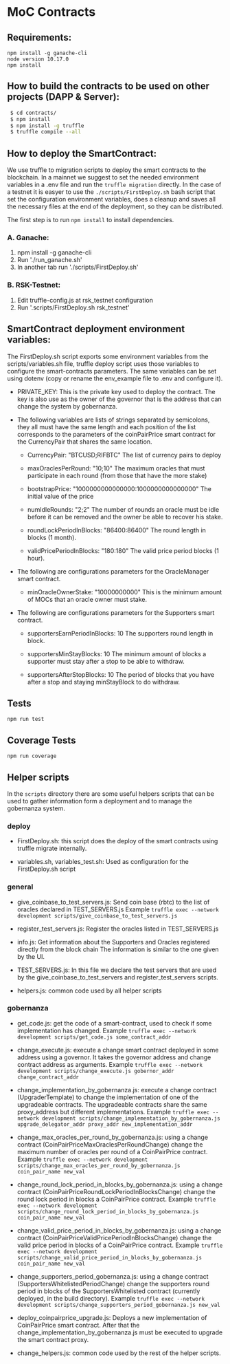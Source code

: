 # MoC Contracts

## Requirements:

```
npm install -g ganache-cli
node version 10.17.0
npm install
```

## How to build the contracts to be used on other projects (DAPP & Server):

```bash
 $ cd contracts/
 $ npm install
 $ npm install -g truffle
 $ truffle compile --all
```

## How to deploy the SmartContract:

We use truffle to migration scripts to deploy the smart contracts to the blockchain.
In a mainnet we suggest to set the needed environment variables in a .env file and 
run the `truffle migration` directly. In the case of a testnet it is easyer to use
the `./scripts/FirstDeploy.sh` bash script that set the configuration 
environment variables, does a cleanup and saves all the necessary files at the end of
the deployment, so they can be distributed.  

The first step is to run `npm install` to install dependencies.

### A. Ganache:

1) npm install -g ganache-cli
2) Run './run_ganache.sh'
3) In another tab run './scripts/FirstDeploy.sh'

### B. RSK-Testnet:

1) Edit truffle-config.js at rsk_testnet configuration
2) Run '.scripts/FirstDeploy.sh rsk_testnet'


## SmartContract deployment environment variables:

The FirstDeploy.sh script exports some environment variables from the scripts/variables.sh file, truffle 
deploy script uses those variables to configure the smart-contracts parameters.
The same variables can be set using dotenv (copy or rename the env_example file to .env and configure it).

- PRIVATE_KEY: This is the private key used to deploy the contract. The key is also use as the
owner of the governor that is the address that can change the system by gobernanza. 

- The following variables are lists of strings separated by semicolons, they all must have the same length and each 
position of the list corresponds to the parameters of the coinPairPrice smart contract for the CurrencyPair 
that shares the same location.
 
    - CurrencyPair: "BTCUSD;RIFBTC"
     The list of currency pairs to deploy
  
    - maxOraclesPerRound: "10;10"
      The maximum oracles that must participate in each round (from those that have the more stake)
      
    - bootstrapPrice: "1000000000000000:1000000000000000"
      The initial value of the price 
      
    - numIdleRounds: "2;2"
      The number of rounds an oracle must be idle before it can be removed and the owner be able to recover his stake.
    
    - roundLockPeriodInBlocks: "86400:86400"
      The round length in blocks (1 month).
    
    - validPricePeriodInBlocks: "180:180"
      The valid price period blocks (1 hour).
    
- The following are configurations parameters for the OracleManager smart contract.        
    
    - minOracleOwnerStake: "10000000000" 
      This is the minimum amount of MOCs that an oracle owner must stake.  
      
- The following are configurations parameters for the Supporters smart contract.        
    
    - supportersEarnPeriodInBlocks: 10
      The supporters round length in block.
      
    - supportersMinStayBlocks: 10
      The minimum amount of blocks a supporter must stay after a stop to be able to withdraw.
      
    - supportersAfterStopBlocks: 10
      The period of blocks that you have after a stop and staying minStayBlock to do withdraw.
  

## Tests

```
npm run test
```

## Coverage Tests

```
npm run coverage
```


## Helper scripts

In the `scripts` directory there are some useful helpers scripts that can be used to gather information
form a deployment and to manage the gobernanza system.

### deploy

- FirstDeploy.sh: this script does the deploy of the smart contracts using truffle migrate internally.

- variables.sh, variables_test.sh: Used as configuration for the FirstDeploy.sh script


### general

- give_coinbase_to_test_servers.js: Send coin base (rbtc) to the list of oracles declared in TEST_SERVERS.js
    Example ```truffle exec --network development scripts/give_coinbase_to_test_servers.js```

- register_test_servers.js: Register the oracles listed in TEST_SERVERS.js 

- info.js: Get information about the Supporters and Oracles registered directly from the block chain
    The information is similar to the one given by the UI.

- TEST_SERVERS.js: In this file we declare the test servers that are used by the give_coinbase_to_test_servers 
    and register_test_servers scripts.

- helpers.js: common code used by all helper scripts

### gobernanza

- get_code.js: get the code of a smart-contract, used to check if some implementation has changed.
    Example ```truffle exec --network development scripts/get_code.js some_contract_addr```
 
- change_execute.js: execute a change smart contract deployed in some address using a governor. It
    takes the governor address and change contract address as arguments.
    Example ```truffle exec --network development scripts/change_execute.js gobernor_addr change_contract_addr```

- change_implementation_by_gobernanza.js: execute a change contract (UpgraderTemplate) to change the implementation
    of one of the upgradeable contracts. The upgradeable contracts share the same proxy_address but different implementations.
    Example ```truffle exec --network development scripts/change_implementation_by_gobernanza.js upgrade_delegator_addr proxy_addr new_implementation_addr```

- change_max_oracles_per_round_by_gobernanza.js: using a change contract (CoinPairPriceMaxOraclesPerRoundChange) change the
    maximum number of oracles per round of a CoinPairPrice contract.
    Example ```truffle exec --network development scripts/change_max_oracles_per_round_by_gobernanza.js coin_pair_name new_val```

- change_round_lock_period_in_blocks_by_gobernanza.js: using a change contract (CoinPairPriceRoundLockPeriodInBlocksChange) change the
    round lock period in blocks a CoinPairPrice contract.
    Example ```truffle exec --network development scripts/change_round_lock_period_in_blocks_by_gobernanza.js coin_pair_name new_val```

- change_valid_price_period_in_blocks_by_gobernanza.js: using a change contract (CoinPairPriceValidPricePeriodInBlocksChange) change the
    valid price period in blocks of a CoinPairPrice contract.
    Example ```truffle exec --network development scripts/change_valid_price_period_in_blocks_by_gobernanza.js coin_pair_name new_val```

- change_supporters_period_gobernanza.js: using a change contract (SupportersWhitelistedPeriodChange) change the
    supporters round period in blocks of the SupportersWhitelisted contract (currently deployed, in the build directory).
    Example ```truffle exec --network development scripts/change_supporters_period_gobernanza.js new_val```

- deploy_coinpairprice_upgrade.js: Deploys a new implementation of CoinPairPrice smart contract. After that the
    change_implementation_by_gobernanza.js must be executed to upgrade the smart contract proxy.

- change_helpers.js: common code used by the rest of the helper scripts. 

